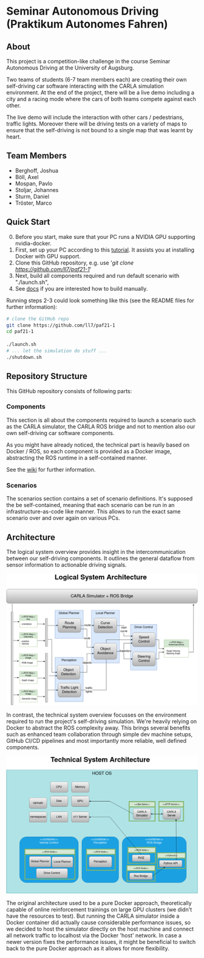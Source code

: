 
# Seminar Autonomous Driving (**P**raktikum **A**utonomes **F**ahren)

## About
This project is a competition-like challenge in the course Seminar Autonomous Driving
at the University of Augsburg.

Two teams of students (6-7 team members each) are creating their own self-driving car
software interacting with the CARLA simulation environment. At the end of the project,
there will be a live demo including a city and a racing mode where the cars of both
teams compete against each other.

The live demo will include the interaction with other cars / pedestrians, traffic lights.
Moreover there will be driving tests on a variety of maps to ensure that the self-driving
is not bound to a single map that was learnt by heart.

## Team Members
- Berghoff, Joshua
- Böll, Axel
- Mospan, Pavlo
- Stoljar, Johannes
- Sturm, Daniel
- Tröster, Marco

## Quick Start
0. Before you start, make sure that your PC runs a NVIDIA GPU supporting nvidia-docker.
1. First, set up your PC according to this
   [tutorial](https://github.com/ll7/paf21-1/wiki/Development-Machine-Setup-(NVIDIA-Docker)).
   It assists you at installing Docker with GPU support.
2. Clone this GitHub repository, e.g. use '*git clone https://github.com/ll7/paf21-1*'
3. Next, build all components required and run default scenario with "./launch.sh", 
4. See [docs](./components/README.md) if you are interested how to build manually. 

Running steps 2-3 could look something like this (see the README files for further information):

```sh
# clone the GitHub repo
git clone https://github.com/ll7/paf21-1
cd paf21-1

./launch.sh
# ... let the simulation do stuff ...
./shutdown.sh
```

## Repository Structure
This GitHub repository consists of following parts:

### Components
This section is all about the components required to launch a scenario such as the CARLA simulator,
the CARLA ROS bridge and not to mention also our own self-driving car software components.

As you might have already noticed, the technical part is heavily based on Docker / ROS, so each
component is provided as a Docker image, abstracting the ROS runtime in a self-contained manner.

See the [wiki](https://github.com/ll7/paf21-1/wiki/Architecture-Models) for further information.

### Scenarios
The scenarios section contains a set of scenario definitions. It's supposed the be self-contained,
meaning that each scenario can be run in an infrastructure-as-code like manner. This allows to run
the exact same scenario over and over again on various PCs.

## Architecture
The logical system overview provides insight in the intercommunication between our self-driving
components. It outlines the general dataflow from sensor information to actionable driving signals.

![](./imgs/PAF_Architecture_Logical_(components).drawio.png)

In contrast, the technical system overview focusses on the environment required to run the project's
self-driving simulation. We're heavily relying on Docker to abstract the ROS complexity away.
This brings several benefits such as enhanced team collaboration through simple dev machine setups,
GitHub CI/CD pipelines and most importantly more reliable, well defined components.

![](./imgs/PAF_Architecture_Technical_(adjusted).drawio.png)

The original architecture used to be a pure Docker approach, theoretically capable of online reinforcement
trainings on large GPU clusters (we didn't have the resources to test). But running the CARLA simulator
inside a Docker container did actually cause considerable performance issues, so we decided to host the
simulator directly on the host machine and connect all network traffic to localhost via the Docker 'host' network.
In case a newer version fixes the performance issues, it might be beneficial to switch back to the pure
Docker approach as it allows for more flexibility.
